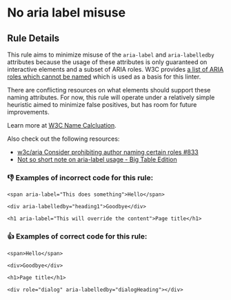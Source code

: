 # No aria label misuse

## Rule Details

This rule aims to minimize misuse of the `aria-label` and `aria-labelledby` attributes because the usage of these attributes is only guaranteed on interactive elements and a subset of ARIA roles. W3C provides [a list of ARIA roles which cannot be named](https://w3c.github.io/aria/#namefromprohibited) which is used as a basis for this linter.

There are conflicting resources on what elements should support these naming attributes. For now, this rule will operate under a relatively simple heuristic aimed to minimize false positives, but has room for future improvements.

Learn more at [W3C Name Calcluation](https://w3c.github.io/aria/#namecalculation).

Also check out the following resources:
- [w3c/aria Consider prohibiting author naming certain roles #833](https://github.com/w3c/aria/issues/833)
- [Not so short note on aria-label usage - Big Table Edition](https://html5accessibility.com/stuff/2020/11/07/not-so-short-note-on-aria-label-usage-big-table-edition/)

### 👎 Examples of **incorrect** code for this rule:

```erb
<span aria-label="This does something">Hello</span>
```

```erb
<div aria-labelledby="heading1">Goodbye</div>
```

```erb
<h1 aria-label="This will override the content">Page title</h1>
```

### 👍 Examples of **correct** code for this rule:

```erb
<span>Hello</span>
```

```erb
<div>Goodbye</div>
```

```erb
<h1>Page title</h1>
```

```erb
<div role="dialog" aria-labelledby="dialogHeading"></div>
```
